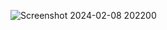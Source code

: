 ![Screenshot 2024-02-08 202200](https://github.com/Amisha0971/SOIAL-MEDIA-ANIMATED-BUTTONS-HTML-CSS/assets/136344215/f1f09b52-a2ab-4e37-8d91-9e4da8afc058)
